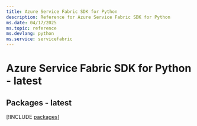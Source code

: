 ```yaml
---
title: Azure Service Fabric SDK for Python
description: Reference for Azure Service Fabric SDK for Python
ms.date: 04/17/2025
ms.topic: reference
ms.devlang: python
ms.service: servicefabric
---
```

# Azure Service Fabric SDK for Python - latest
## Packages - latest
[!INCLUDE [packages](service-fabric-index.md)]